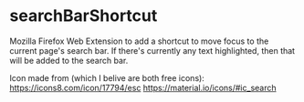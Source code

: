 # searchBarShortcut
Mozilla Firefox Web Extension to add a shortcut to move focus to the current page's search bar.  If there's currently any text highlighted, then that will be added to the search bar.

Icon made from (which I belive are both free icons):
https://icons8.com/icon/17794/esc
https://material.io/icons/#ic_search
